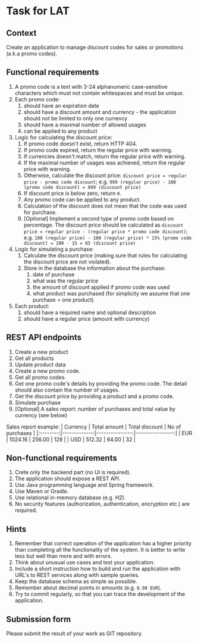 # Task for LAT

## Context

Create an application to manage discount codes for sales or promotions (a.k.a promo codes).

## Functional requirements

1. A promo code is a text with 3-24 alphanumeric case-sensitive characters which must not contain whitespaces and must be unique.
2. Each promo code:
   1. should have an expiration date
   2. should have a discount amount and currency - the application should not be limited to only one currency
   3. should have a maximal number of allowed usages
   4. can be applied to any product
3. Logic for calculating the discount price:
   1. If promo code doesn't exist, return HTTP 404.
   2. If promo code expired, return the regular price with warning.
   3. If currencies doesn't match, return the regular price with warning.
   4. If the maximal number of usages was achieved, return the regular price with warning.
   5. Otherwise, calculate the discount price: `discount price = regular price - promo code discount`; e.g. `999 (regular price) - 100 (promo code discount) = 899 (discount price)`
   6. If discount price is below zero, return `0`.
   7. Any promo code can be applied to any product.
   8. Calculation of the discount does not mean that the code was used for purchase.
   9. [Optional] Implement a second type of promo code based on percentage. The discount price should be calculated as `discount price = regular price - (regular price * promo code discount)`; e.g. `100 (regular price) - 100 (regular price) * 15% (promo code discount) = 100 - 15 = 85 (discount price)`
4. Logic for simulating a purchase:
   1. Calculate the discount price (making sure that rules for calculating the discount price are not violated).
   2. Store in the database the information about the purchase:
      1. date of purchase
      2. what was the regular price
      3. the amount of discount applied if promo code was used
      4. what product was purchased (for simplicity we assume that one purchase = one product)
5. Each product:
   1. should have a required name and optional description
   2. should have a regular price (amount with currency)

## REST API endpoints

1. Create a new product
2. Get all products
3. Update product data
4. Create a new promo code.
5. Get all promo codes.
6. Get one promo code's details by providing the promo code. The detail should also contain the number of usages.
7. Get the discount price by providing a product and a promo code.
8. Simulate purchase
9. [Optional] A sales report: number of purchases and total value by currency (see below)

Sales report example:
| Currency | Total amount | Total discount | No of purchases |
|:--------:|-------------:|---------------:|----------------:|
| EUR      |      1024.16 |         256.00 |             128 |
| USD      |       512.32 |          64.00 |              32 |

## Non-functional requirements

1. Crete only the backend part (no UI is required).
2. The application should expose a REST API.
3. Use Java programming language and Spring framework.
4. Use Maven or Gradle.
5. Use relational in-memory database (e.g. H2).
6. No security features (authorization, authentication, encryption etc.) are required.

## Hints

1. Remember that correct operation of the application has a higher priority than completing all the functionality of the system. It is better to write less but well than more and with errors.
2. Think about unusual use cases and test your application.
3. Include a short instruction how to build and run the application with URL's to REST services along with sample queries.
4. Keep the database schema as simple as possible.
5. Remember about decimal points in amounts (e.g. `0.99 EUR`).
6. Try to commit regularly, so that you can trace the development of the application.

## Submission form

Please submit the result of your work as GIT repository.
